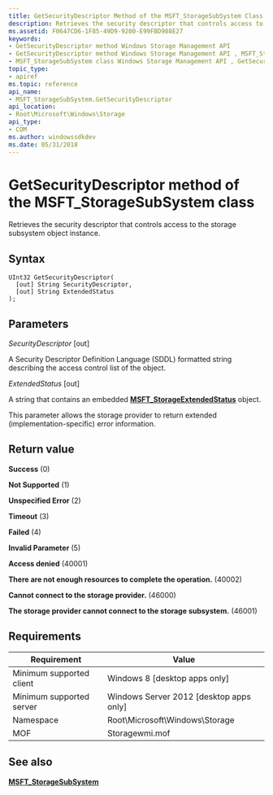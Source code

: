 ```yaml
---
title: GetSecurityDescriptor Method of the MSFT_StorageSubSystem Class
description: Retrieves the security descriptor that controls access to the storage subsystem object instance.
ms.assetid: F0647CD6-1F85-49D9-9200-E99FBD988E27
keywords:
- GetSecurityDescriptor method Windows Storage Management API
- GetSecurityDescriptor method Windows Storage Management API , MSFT_StorageSubSystem class
- MSFT_StorageSubSystem class Windows Storage Management API , GetSecurityDescriptor method
topic_type:
- apiref
ms.topic: reference
api_name:
- MSFT_StorageSubSystem.GetSecurityDescriptor
api_location:
- Root\Microsoft\Windows\Storage
api_type:
- COM
ms.author: windowssdkdev
ms.date: 05/31/2018
---
```


# GetSecurityDescriptor method of the MSFT\_StorageSubSystem class

Retrieves the security descriptor that controls access to the storage subsystem object instance.

## Syntax


```mof
UInt32 GetSecurityDescriptor(
  [out] String SecurityDescriptor,
  [out] String ExtendedStatus
);
```



## Parameters

 

*SecurityDescriptor* \[out\]
 

A Security Descriptor Definition Language (SDDL) formatted string describing the access control list of the object.

 

*ExtendedStatus* \[out\]
 

A string that contains an embedded [**MSFT\_StorageExtendedStatus**](msft-storageextendedstatus.md) object.

This parameter allows the storage provider to return extended (implementation-specific) error information.

 

## Return value

 

**Success** (0)
 

**Not Supported** (1)
 

**Unspecified Error** (2)
 

**Timeout** (3)
 

**Failed** (4)
 

**Invalid Parameter** (5)
 

**Access denied** (40001)
 

**There are not enough resources to complete the operation.** (40002)
 

**Cannot connect to the storage provider.** (46000)
 

**The storage provider cannot connect to the storage subsystem.** (46001)
 

## Requirements



| Requirement | Value |
|-------------------------------------|-------------------------------------------------------------------------------------------|
| Minimum supported client | Windows 8 \[desktop apps only\]                                                |
| Minimum supported server | Windows Server 2012 \[desktop apps only\]                                      |
| Namespace                | Root\\Microsoft\\Windows\\Storage                                              |
| MOF                      |  Storagewmi.mof  |



## See also

 

[**MSFT\_StorageSubSystem**](msft-storagesubsystem.md)
 

 

 






